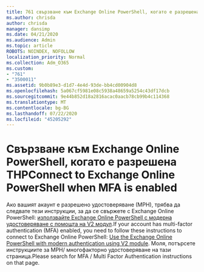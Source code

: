 ```yaml
---
title: 761 свързване към Exchange Online PowerShell, когато е разрешена МР
ms.author: chrisda
author: chrisda
manager: dansimp
ms.date: 04/21/2020
ms.audience: Admin
ms.topic: article
ROBOTS: NOINDEX, NOFOLLOW
localization_priority: Normal
ms.collection: Adm_O365
ms.custom:
- "761"
- "3500011"
ms.assetid: 9b0b89e3-d1d7-4e4d-93de-bb4cd00904d8
ms.openlocfilehash: 5a067cf5981e08c5938a48659a5254c43df17dcb
ms.sourcegitcommit: 9e44b852d18a2816acac0aacb78cb99b4c114368
ms.translationtype: MT
ms.contentlocale: bg-BG
ms.lasthandoff: 07/22/2020
ms.locfileid: "45205292"
---
```

# <a name="connect-to-exchange-online-powershell-when-mfa-is-enabled"></a><span data-ttu-id="d4534-102">Свързване към Exchange Online PowerShell, когато е разрешена ТНР</span><span class="sxs-lookup"><span data-stu-id="d4534-102">Connect to Exchange Online PowerShell when MFA is enabled</span></span>

<span data-ttu-id="d4534-103">Ако вашият акаунт е разрешено удостоверяване (МРН), трябва да следвате тези инструкции, за да се свържете с Exchange Online PowerShell: [използвайте Exchange Online PowerShell с модерна удостоверяване с помощта на V2 модул](https://aka.ms/exops-docs).</span><span class="sxs-lookup"><span data-stu-id="d4534-103">If your account has multi-factor authentication (MFA) enabled, you need to follow these instructions to connect to Exchange Online PowerShell: [Use the Exchange Online PowerShell with modern authentication using V2 module](https://aka.ms/exops-docs).</span></span> <span data-ttu-id="d4534-104">Моля, потърсете инструкциите за МРН/ многофакторно удостоверяване на тази страница.</span><span class="sxs-lookup"><span data-stu-id="d4534-104">Please search for MFA / Multi Factor Authentication instructions on that page.</span></span>
